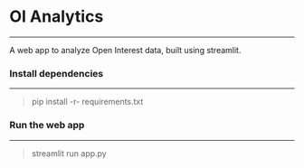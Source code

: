 # OI Analytics
---

A web app to analyze Open Interest data, built using streamlit.

### Install dependencies
---

> pip install -r- requirements.txt

### Run the web app
---
 
> streamlit run app.py
